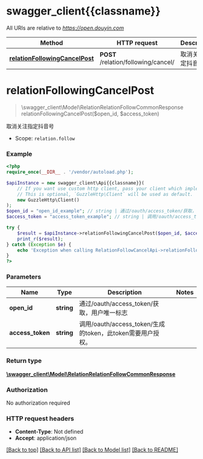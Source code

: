 # swagger_client{{classname}}

All URIs are relative to *https://open.douyin.com*

Method | HTTP request | Description
------------- | ------------- | -------------
[**relationFollowingCancelPost**](RelationFollowCancelApi.md#relationFollowingCancelPost) | **POST** /relation/following/cancel/ | 取消关注指定抖音号

# **relationFollowingCancelPost**
> \swagger_client\Model\RelationRelationFollowCommonResponse relationFollowingCancelPost($open_id, $access_token)

取消关注指定抖音号

* Scope: `relation.follow`

### Example
```php
<?php
require_once(__DIR__ . '/vendor/autoload.php');

$apiInstance = new swagger_client\Api{{classname}}(
    // If you want use custom http client, pass your client which implements `GuzzleHttp\ClientInterface`.
    // This is optional, `GuzzleHttp\Client` will be used as default.
    new GuzzleHttp\Client()
);
$open_id = "open_id_example"; // string | 通过/oauth/access_token/获取，用户唯一标志
$access_token = "access_token_example"; // string | 调用/oauth/access_token/生成的token，此token需要用户授权。

try {
    $result = $apiInstance->relationFollowingCancelPost($open_id, $access_token);
    print_r($result);
} catch (Exception $e) {
    echo 'Exception when calling RelationFollowCancelApi->relationFollowingCancelPost: ', $e->getMessage(), PHP_EOL;
}
?>
```

### Parameters

Name | Type | Description  | Notes
------------- | ------------- | ------------- | -------------
 **open_id** | **string**| 通过/oauth/access_token/获取，用户唯一标志 |
 **access_token** | **string**| 调用/oauth/access_token/生成的token，此token需要用户授权。 |

### Return type

[**\swagger_client\Model\RelationRelationFollowCommonResponse**](../Model/RelationRelationFollowCommonResponse.md)

### Authorization

No authorization required

### HTTP request headers

 - **Content-Type**: Not defined
 - **Accept**: application/json

[[Back to top]](#) [[Back to API list]](../../README.md#documentation-for-api-endpoints) [[Back to Model list]](../../README.md#documentation-for-models) [[Back to README]](../../README.md)

